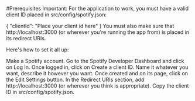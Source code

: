 

#Prerequisites
Important: For the application to work, you must have a valid client ID placed in src/config/spotify.json:










{
  "clientId": "Place your client id here"
}
You must also make sure that http://localhost:3000 (or wherever you're running the app from) is placed in its redirect URIs.









Here's how to set it all up:

Make a Spotify account.
Go to the Spotify Developer Dashboard and click on Log In.
Once logged in, click on Create a client ID.
Name it whatever you want, describe it however you want.
Once created and on its page, click on the Edit Settings button.
In the Redirect URIs section, add http://localhost:3000 (or wherever you think is appropriate).
Copy the client ID in src/config/spotify.json.





